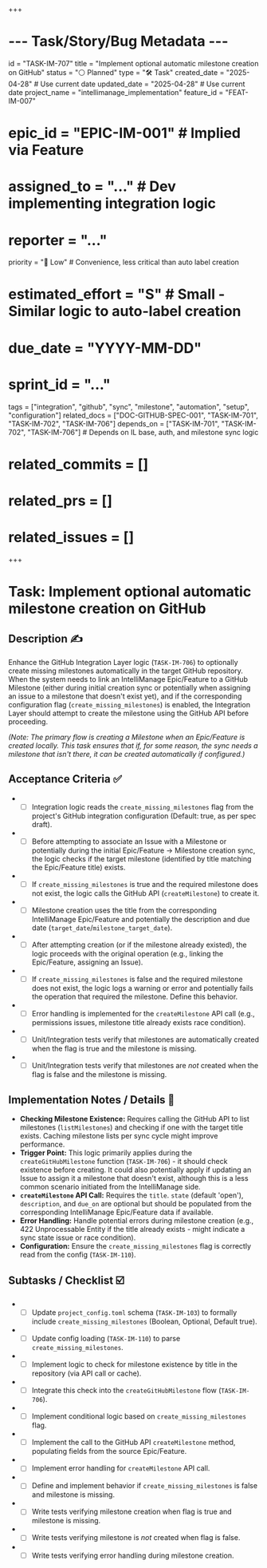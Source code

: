 +++
# --- Task/Story/Bug Metadata ---
id = "TASK-IM-707"
title = "Implement optional automatic milestone creation on GitHub"
status = "⚪️ Planned"
type = "🛠️ Task"
created_date = "2025-04-28" # Use current date
updated_date = "2025-04-28" # Use current date
project_name = "intellimanage_implementation"
feature_id = "FEAT-IM-007"
# epic_id = "EPIC-IM-001" # Implied via Feature
# assigned_to = "..." # Dev implementing integration logic
# reporter = "..."
priority = "🔽 Low" # Convenience, less critical than auto label creation
# estimated_effort = "S" # Small - Similar logic to auto-label creation
# due_date = "YYYY-MM-DD"
# sprint_id = "..."
tags = ["integration", "github", "sync", "milestone", "automation", "setup", "configuration"]
related_docs = ["DOC-GITHUB-SPEC-001", "TASK-IM-701", "TASK-IM-702", "TASK-IM-706"]
depends_on = ["TASK-IM-701", "TASK-IM-702", "TASK-IM-706"] # Depends on IL base, auth, and milestone sync logic
# related_commits = []
# related_prs = []
# related_issues = []
+++

# Task: Implement optional automatic milestone creation on GitHub

## Description ✍️

Enhance the GitHub Integration Layer logic (`TASK-IM-706`) to optionally create missing milestones automatically in the target GitHub repository. When the system needs to link an IntelliManage Epic/Feature to a GitHub Milestone (either during initial creation sync or potentially when assigning an issue to a milestone that doesn't exist yet), and if the corresponding configuration flag (`create_missing_milestones`) is enabled, the Integration Layer should attempt to create the milestone using the GitHub API before proceeding.

*(Note: The primary flow is creating a Milestone when an Epic/Feature is created locally. This task ensures that if, for some reason, the sync needs a milestone that isn't there, it can be created automatically if configured.)*

## Acceptance Criteria ✅

*   - [ ] Integration logic reads the `create_missing_milestones` flag from the project's GitHub integration configuration (Default: true, as per spec draft).
*   - [ ] Before attempting to associate an Issue with a Milestone or potentially during the initial Epic/Feature -> Milestone creation sync, the logic checks if the target milestone (identified by title matching the Epic/Feature title) exists.
*   - [ ] If `create_missing_milestones` is true and the required milestone does not exist, the logic calls the GitHub API (`createMilestone`) to create it.
*   - [ ] Milestone creation uses the title from the corresponding IntelliManage Epic/Feature and potentially the description and due date (`target_date`/`milestone_target_date`).
*   - [ ] After attempting creation (or if the milestone already existed), the logic proceeds with the original operation (e.g., linking the Epic/Feature, assigning an Issue).
*   - [ ] If `create_missing_milestones` is false and the required milestone does not exist, the logic logs a warning or error and potentially fails the operation that required the milestone. Define this behavior.
*   - [ ] Error handling is implemented for the `createMilestone` API call (e.g., permissions issues, milestone title already exists race condition).
*   - [ ] Unit/Integration tests verify that milestones are automatically created when the flag is true and the milestone is missing.
*   - [ ] Unit/Integration tests verify that milestones are *not* created when the flag is false and the milestone is missing.

## Implementation Notes / Details 📝

*   **Checking Milestone Existence:** Requires calling the GitHub API to list milestones (`listMilestones`) and checking if one with the target title exists. Caching milestone lists per sync cycle might improve performance.
*   **Trigger Point:** This logic primarily applies during the `createGitHubMilestone` function (`TASK-IM-706`) - it should check existence before creating. It could also potentially apply if updating an Issue to assign it a milestone that doesn't exist, although this is a less common scenario initiated from the IntelliManage side.
*   **`createMilestone` API Call:** Requires the `title`. `state` (default 'open'), `description`, and `due_on` are optional but should be populated from the corresponding IntelliManage Epic/Feature data if available.
*   **Error Handling:** Handle potential errors during milestone creation (e.g., 422 Unprocessable Entity if the title already exists - might indicate a sync state issue or race condition).
*   **Configuration:** Ensure the `create_missing_milestones` flag is correctly read from the config (`TASK-IM-110`).

## Subtasks / Checklist ☑️

*   - [ ] Update `project_config.toml` schema (`TASK-IM-103`) to formally include `create_missing_milestones` (Boolean, Optional, Default true).
*   - [ ] Update config loading (`TASK-IM-110`) to parse `create_missing_milestones`.
*   - [ ] Implement logic to check for milestone existence by title in the repository (via API call or cache).
*   - [ ] Integrate this check into the `createGitHubMilestone` flow (`TASK-IM-706`).
*   - [ ] Implement conditional logic based on `create_missing_milestones` flag.
*   - [ ] Implement the call to the GitHub API `createMilestone` method, populating fields from the source Epic/Feature.
*   - [ ] Implement error handling for `createMilestone` API call.
*   - [ ] Define and implement behavior if `create_missing_milestones` is false and milestone is missing.
*   - [ ] Write tests verifying milestone creation when flag is true and milestone is missing.
*   - [ ] Write tests verifying milestone is *not* created when flag is false.
*   - [ ] Write tests verifying error handling during milestone creation.
